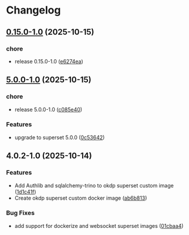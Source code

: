 # Changelog

## [0.15.0-1.0](https://github.com/OKDP/okdp-superset/compare/v5.0.0-1.0...v0.15.0-1.0) (2025-10-15)


### chore

* release 0.15.0-1.0 ([e6274ea](https://github.com/OKDP/okdp-superset/commit/e6274ea3003827df420079e50ae030acd1e71767))

## [5.0.0-1.0](https://github.com/OKDP/okdp-superset/compare/v4.0.2-1.0...v5.0.0-1.0) (2025-10-15)


### chore

* release 5.0.0-1.0 ([c085e40](https://github.com/OKDP/okdp-superset/commit/c085e4023e31ca6cabc5296b34deffff131fb80b))


### Features

* upgrade to superset 5.0.0 ([0c53642](https://github.com/OKDP/okdp-superset/commit/0c536422bda70848679cb9c2f21fea5e2b185ceb))

## 4.0.2-1.0 (2025-10-14)


### Features

* Add Authlib and sqlalchemy-trino to okdp superset custom image ([1d1c41f](https://github.com/OKDP/okdp-superset/commit/1d1c41fa66c2651edb7bc361cfbe9024596fe282))
* Create okdp superset custom docker image ([ab6b813](https://github.com/OKDP/okdp-superset/commit/ab6b813b3d4dbb0842167dd5c6ca3d278c43a596))


### Bug Fixes

* add support for dockerize and websocket superset images ([01cbaa4](https://github.com/OKDP/okdp-superset/commit/01cbaa450d40c6ac3e848942ae0c25a84045fa8f))
